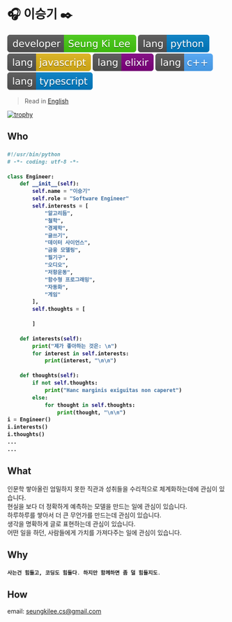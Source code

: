 # :headphones: 이승기 :black_nib:
![me](./assets/developer-SeungKiLee-brightgreen.svg)
![python](./assets/lang-python-blue.svg)
![javascript](./assets/lang-javascript-yellow.svg)
![elixir](./assets/lang-elixir-purple.svg)
![c++](./assets/lang-cpp.svg)
![typescript](./assets/lang-typescript-blue.svg)

> Read in [English](README.md)

[![trophy](https://github-profile-trophy.vercel.app/?username=seungkilee-cs&theme=onedark)](https://github.com/gkhan205/github-profile-trophy)

## Who

<h4>

```python
#!/usr/bin/python
# -*- coding: utf-8 -*-

class Engineer:
    def __init__(self):
        self.name = "이승기"
        self.role = "Software Engineer"
        self.interests = [
            "알고리듬",
            "철학",
            "경제학",
            "글쓰기",
            "데이터 사이언스",
            "금융 모델링",
            "필기구",
            "오디오",
            "저항운동",
            "함수형 프로그래밍",
            "자동화",
            "게임"
        ],
        self.thoughts = [
            
        ]
        
    def interests(self):
        print("제가 좋아하는 것은: \n") 
        for interest in self.interests:
            print(interest, "\n\n")
    
    def thoughts(self):
        if not self.thoughts:
            print("Hanc marginis exiguitas non caperet")
        else:
            for thought in self.thoughts:
                print(thought, "\n\n")
i = Engineer()
i.interests()
i.thoughts()
...
...
```

</h4>


## What
인문학 쌓아올린 엄밀하지 못한 직관과 성취들을 수리적으로 체계화하는데에 관심이 있습니다.  
현실을 보다 더 정확하게 예측하는 모델을 만드는 일에 관심이 있습니다.  
하루하루를 쌓아서 더 큰 무언가를 만드는데 관심이 있습니다.  
생각을 명확하게 글로 표현하는데 관심이 있습니다.  
어떤 일을 하던, 사람들에게 가치를 가져다주는 일에 관심이 있습니다.  

<!--![Seung Ki's Github Stats](https://github-readme-stats.vercel.app/api?username=seungkilee-cs&layout=compact&theme=material-palenight)-->
<!--![Seung Ki's Language stats](https://github-readme-stats.anuraghazra1.vercel.app/api/top-langs/?username=seungkilee-cs&layout=compact&theme=material-palenight)-->


## Why
<h4>

```elixir
사는건 힘들고, 코딩도 힘들다. 하지만 함께하면 좀 덜 힘들지도.
```
</h4>

## How
email: [seungkilee.cs@gmail.com](mailto:seungkilee.cs@gmail.com)
